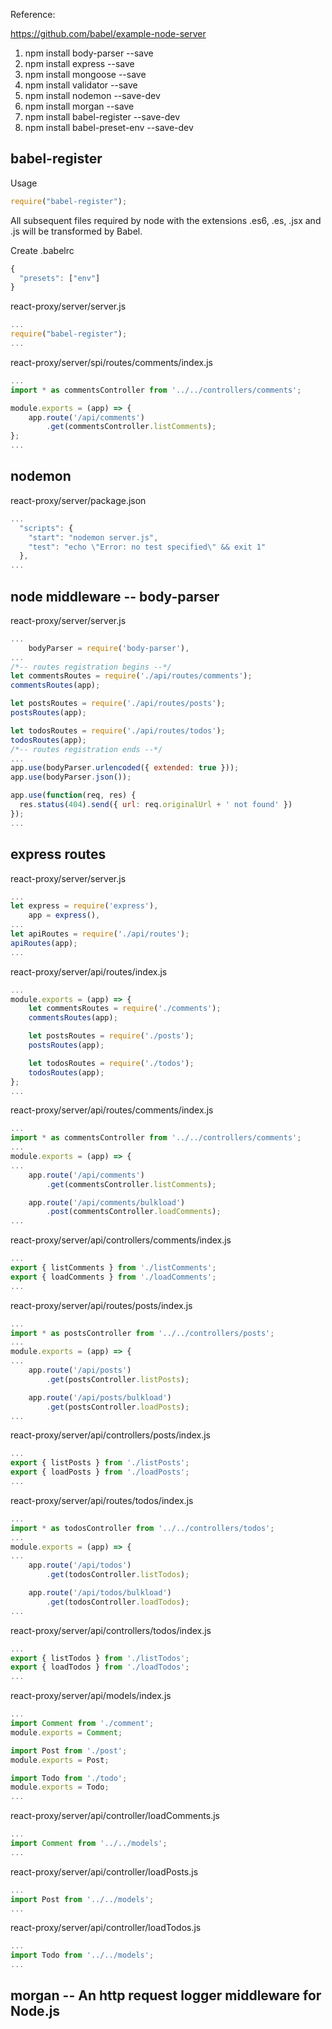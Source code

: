 <!-- server/READ.me -->

Reference:

https://github.com/babel/example-node-server

1. npm install body-parser --save
1. npm install express --save
1. npm install mongoose --save
1. npm install validator --save
1. npm install nodemon --save-dev
1. npm install morgan --save 
1. npm install babel-register --save-dev
1. npm install babel-preset-env --save-dev		

## babel-register

Usage
```javascript
require("babel-register");
```
All subsequent files required by node with the extensions .es6, .es, .jsx and .js will be transformed by Babel.

Create .babelrc
```javascript
{
  "presets": ["env"]
}
```

react-proxy/server/server.js

```javascript
...
require("babel-register");
...
```

react-proxy/server/spi/routes/comments/index.js

```javascript
...
import * as commentsController from '../../controllers/comments';

module.exports = (app) => {
    app.route('/api/comments')
        .get(commentsController.listComments);
};
...
```

## nodemon

react-proxy/server/package.json

```javascript
...
  "scripts": {
    "start": "nodemon server.js",
    "test": "echo \"Error: no test specified\" && exit 1"
  },
...
```

## node middleware -- body-parser

react-proxy/server/server.js

```javascript
...
    bodyParser = require('body-parser'),
...
/*-- routes registration begins --*/
let commentsRoutes = require('./api/routes/comments');
commentsRoutes(app);

let postsRoutes = require('./api/routes/posts');
postsRoutes(app);

let todosRoutes = require('./api/routes/todos');
todosRoutes(app);
/*-- routes registration ends --*/
...
app.use(bodyParser.urlencoded({ extended: true }));
app.use(bodyParser.json());

app.use(function(req, res) {
  res.status(404).send({ url: req.originalUrl + ' not found' })
});
...
```

## express routes

react-proxy/server/server.js

```javascript
...
let express = require('express'),
    app = express(),
...
let apiRoutes = require('./api/routes');
apiRoutes(app);
...
```

react-proxy/server/api/routes/index.js
```javascript
...
module.exports = (app) => {
    let commentsRoutes = require('./comments');
    commentsRoutes(app);

    let postsRoutes = require('./posts');
    postsRoutes(app);

    let todosRoutes = require('./todos');
    todosRoutes(app);
};
...
```

react-proxy/server/api/routes/comments/index.js

```javascript
...
import * as commentsController from '../../controllers/comments';
...
module.exports = (app) => {
...
    app.route('/api/comments')
        .get(commentsController.listComments);

    app.route('/api/comments/bulkload')
        .post(commentsController.loadComments);
...
```

react-proxy/server/api/controllers/comments/index.js

```javascript
...
export { listComments } from './listComments';
export { loadComments } from './loadComments';
...
```

react-proxy/server/api/routes/posts/index.js

```javascript
...
import * as postsController from '../../controllers/posts';
...
module.exports = (app) => {
...
    app.route('/api/posts')
        .get(postsController.listPosts);

    app.route('/api/posts/bulkload')
        .get(postsController.loadPosts);
...
```

react-proxy/server/api/controllers/posts/index.js

```javascript
...
export { listPosts } from './listPosts';
export { loadPosts } from './loadPosts';
...
```

react-proxy/server/api/routes/todos/index.js

```javascript
...
import * as todosController from '../../controllers/todos';
...
module.exports = (app) => {
...
    app.route('/api/todos')
        .get(todosController.listTodos);

    app.route('/api/todos/bulkload')
        .get(todosController.loadTodos);
...
```

react-proxy/server/api/controllers/todos/index.js

```javascript
...
export { listTodos } from './listTodos';
export { loadTodos } from './loadTodos';
...
```

react-proxy/server/api/models/index.js

```javascript
...
import Comment from './comment';
module.exports = Comment;

import Post from './post';
module.exports = Post;

import Todo from './todo';
module.exports = Todo;
...
```

react-proxy/server/api/controller/loadComments.js

```javascript
...
import Comment from '../../models';
...
```

react-proxy/server/api/controller/loadPosts.js

```javascript
...
import Post from '../../models';
...
```

react-proxy/server/api/controller/loadTodos.js

```javascript
...
import Todo from '../../models';
...
```


## morgan -- An http request logger middleware for Node.js


